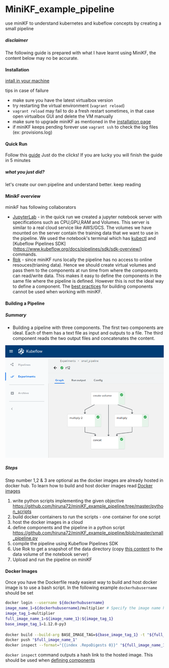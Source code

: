 # MiniKF_example_pipeline
use miniKF to understand kubernetes and kubeflow concepts by creating a small pipeline

##### disclaimer

The following guide is prepared with what I have learnt using MiniKF, the content below may no be accurate.


#### Installation

[intall in your machine](https://www.kubeflow.org/docs/started/getting-started-minikf/)

tips in case of failure

* make sure you have the latest virtualbox version
* try restarting the virtual environment (`vagrant reload`)
* `vagrant reload` may fail to do a fresh restart sometimes, in that case open virtualbox GUI and delete the VM manually
* make sure to upgrade miniKF as mentioned in the [installation page](https://www.kubeflow.org/docs/started/getting-started-minikf/)
* if miniKF keeps pending forever use `vagrant ssh` to check the log files (ex: provisions.log)


#### Quick Run

Follow this [guide](https://medium.com/kubeflow/an-end-to-end-ml-pipeline-on-prem-notebooks-kubeflow-pipelines-on-the-new-minikf-33b7d8e9a836) Just do the clicks! If you are lucky you will finish the guide in 5 minutes

##### what you just did?

let's create our own pipeline and understand better. keep reading


#### MinikF overview

minikF has following collaborators

* [JupyterLab](https://www.kubeflow.org/docs/components/jupyter/) - in the quick run we created a jupyter notebook server with specifications such as CPU,GPU,RAM and Volumes. This server is similar to a real cloud service like AWS/GCS. The volumes we have mounted on the server contain the training data that we want to use in the pipeline. We used the notebook's terminal which has [kubectl](https://kubernetes.io/docs/reference/kubectl/overview/) and [Kubeflow Pipelines SDK] (https://www.kubeflow.org/docs/pipelines/sdk/sdk-overview/) commands.
* [Rok](https://www.arrikto.com/how-it-works/) - since miniKF runs locally the pipeline has no access to online resouces(trianing data). Hence we should create virtual volumes and pass them to the components at run time from where the components can read/write data. This makes it easy to define the components in the same file where the pipeline is defined. However this is not the ideal way to define a component. The [best practices](https://www.kubeflow.org/docs/pipelines/sdk/component-development/) for building components cannot be used when working with miniKF.


#### Building a Pipeline

##### Summary 

* Building a pipeline with three components. The first two components are ideal. Each of them has a text file as input and outputs to a file. The third component reads the two output files and concatenates the content.

![pipeline](https://github.com/hiruna72/miniKF_example_pipeline/blob/master/small_pipeline.png)

##### Steps

Step number 1,2 & 3 are optional as the docker images are already hosted in docker hub. To learn how to build and host docker images read [Docker images](#docker-images)

1. write python scripts implementing the given objective https://github.com/hiruna72/miniKF_example_pipeline/tree/master/python_scripts
2. build docker containers to run the scripts - one container for one script
3. host the docker images in a cloud
4. define components and the pipeline in a python script https://github.com/hiruna72/miniKF_example_pipeline/blob/master/small_pipeline.py
5. compile the pipeline using Kubeflow Pipelines SDK
6. Use Rok to get a snapshot of the data directory (copy [this content](https://github.com/hiruna72/miniKF_example_pipeline/tree/master/data) to the data volume of the notebook server)
7. Upload and run the pipeline on miniKF

#### Docker Images

Once you have the Dockerfile ready easiest way to build and host docker image is to use a bash script. In the following example `dockerhubusername` should be set 

```bash
docker login --username ${dockerhubusername}
image_name_1=${dockerhubusername}/multiplier # Specify the image name here
image_tag_1=multiplier
full_image_name_1=${image_name_1}:${image_tag_1}
base_image_tag_1=1.12.0-py3

docker build --build-arg BASE_IMAGE_TAG=${base_image_tag_1} -t "${full_image_name_1}" .
docker push "$full_image_name_1"
docker inspect --format="{{index .RepoDigests 0}}" "${full_image_name_1}"
```

`docker inspect` command outputs a hash link to the hosted image. This should be used when [defining components](https://github.com/hiruna72/miniKF_example_pipeline/blob/2629e0aab48c82dd925e763a608f1ef1a1c1da43/small_pipeline.py#L27)

